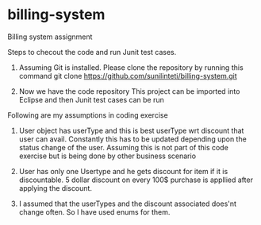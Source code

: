 billing-system
==============

Billing system assignment


Steps to checout the code and run Junit test cases.

1) Assuming Git is installed. Please clone the repository by running this command
    git clone https://github.com/sunilinteti/billing-system.git


2) Now we have the code repository
 This project can be imported into Eclipse and then Junit test cases can be run


Following are my assumptions in coding exercise

1) User object has userType and this is best userType wrt discount that user can avail. Constantly this has to be updated depending upon the status change of the user. Assuming this is not part of this code exercise but is being done by other business scenario

2) User has only one Usertype and he gets discount for item if it is discountable. 5 dollar discount on every 100$ purchase is appllied after applying the discount.

3) I assumed that the userTypes and the discount associated does'nt change often. So I have used enums for them.


